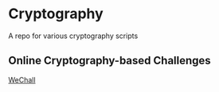 # Cryptography
A repo for various cryptography scripts

## Online Cryptography-based Challenges
[WeChall](https://www.wechall.net/challs)
